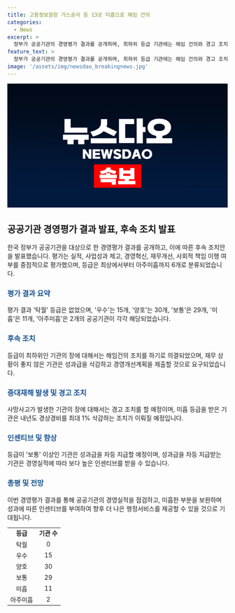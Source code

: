 ```yaml
---
title: 고용정보원장 가스공사 등 13곳 미흡으로 해임 건의
categories:
  - News
excerpt: >
  정부가 공공기관의 경영평가 결과를 공개하며, 최하위 등급 기관에는 해임 건의와 경고 조치를 할 예정이고 성과에 따라 보상과 패널티를 부여할 계획입니다. 총 87개 공기업과 준정부기관을 대상으로 실적평가를 실시했으며, 중대재해가 발생한 기관이나 실적이 부진한 기관에 강력한 조치가 이뤄질 예정입니다. 이에 따라 사회적 이슈에 관심을 끄는 내용이자 경영실적과 책임성에 대한 공공기관의 투명성이 강조되고 있습니다.
feature_text: >
  정부가 공공기관의 경영평가 결과를 공개하며, 최하위 등급 기관에는 해임 건의와 경고 조치를 할 예정이고 성과에 따라 보상과 패널티를 부여할 계획입니다. 총 87개 공기업과 준정부기관을 대상으로 실적평가를 실시했으며, 중대재해가 발생한 기관이나 실적이 부진한 기관에 강력한 조치가 이뤄질 예정입니다. 이에 따라 사회적 이슈에 관심을 끄는 내용이자 경영실적과 책임성에 대한 공공기관의 투명성이 강조되고 있습니다.
image: '/assets/img/newsdao_breakingnews.jpg'
---
```


<p><img src="/assets/img/newsdao_breakingnews.jpg" alt="pcversion 속보" /></p>

<h2 data-ke-size="size26">공공기관 경영평가 결과 발표, 후속 조치 발표</h2>

<p data-ke-size="size16">한국 정부가 공공기관을 대상으로 한 경영평가 결과를 공개하고, 이에 따른 후속 조치안을 발표했습니다. 평가는 실적, 사업성과 제고, 경영혁신, 재무개선, 사회적 책임 이행 여부를 중점적으로 평가했으며, 등급은 최상에서부터 아주미흡까지 6개로 분류되었습니다.</p>

<h3><b><span style="color: #1a5490;">평가 결과 요약</span></b></h3>

<p data-ke-size="size16">평가 결과 '탁월' 등급은 없었으며, '우수'는 15개, '양호'는 30개, '보통'은 29개, '미흡'은 11개, '아주미흡'은 2개의 공공기관이 각각 해당되었습니다.</p>

<h3><b><span style="color: #1a5490;">후속 조치</span></b></h3>

<p data-ke-size="size16">등급이 최하위인 기관의 장에 대해서는 해임건의 조치를 하기로 의결되었으며, 재무 상황이 좋지 않은 기관은 성과급을 삭감하고 경영개선계획을 제출할 것으로 요구되었습니다.</p>

<h3><b><span style="color: #1a5490;">중대재해 발생 및 경고 조치</span></b></h3>

<p data-ke-size="size16">사망사고가 발생한 기관의 장에 대해서는 경고 조치를 할 예정이며, 미흡 등급을 받은 기관은 내년도 경상경비를 최대 1% 삭감하는 조치가 이뤄질 예정입니다.</p>

<h3><b><span style="color: #1a5490;">인센티브 및 향상</span></b></h3>

<p data-ke-size="size16">등급이 '보통' 이상인 기관은 성과급을 차등 지급할 예정이며, 성과급을 차등 지급받는 기관은 경영실적에 따라 보다 높은 인센티브를 받을 수 있습니다.</p>

<h3><b><span style="color: #1a5490;">총평 및 전망</span></b></h3>

<p data-ke-size="size16">이번 경영평가 결과를 통해 공공기관의 경영실적을 점검하고, 미흡한 부분을 보완하며 성과에 따른 인센티브를 부여하여 향후 더 나은 행정서비스를 제공할 수 있을 것으로 기대됩니다.</p>

<table>
<tbody>
<tr>
<td style="text-align: center; height: 17px;"><b>등급</b></td>
<td style="text-align: center; height: 17px;"><b>기관 수</b></td>
</tr>
<tr>
<td style="text-align: center; height: 17px;">탁월</td>
<td style="text-align: center; height: 17px;">0</td>
</tr>
<tr>
<td style="text-align: center; height: 17px;">우수</td>
<td style="text-align: center; height: 17px;">15</td>
</tr>
<tr>
<td style="text-align: center; height: 17px;">양호</td>
<td style="text-align: center; height: 17px;">30</td>
</tr>
<tr>
<td style="text-align: center; height: 17px;">보통</td>
<td style="text-align: center; height: 17px;">29</td>
</tr>
<tr>
<td style="text-align: center; height: 17px;">미흡</td>
<td style="text-align: center; height: 17px;">11</td>
</tr>
<tr>
<td style="text-align: center; height: 17px;">아주미흡</td>
<td style="text-align: center; height: 17px;">2</td>
</tr>
</tbody>
</table>

<p data-ke-size="size16">&nbsp;</p>

